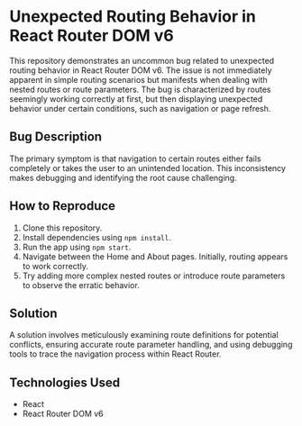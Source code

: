 # Unexpected Routing Behavior in React Router DOM v6

This repository demonstrates an uncommon bug related to unexpected routing behavior in React Router DOM v6. The issue is not immediately apparent in simple routing scenarios but manifests when dealing with nested routes or route parameters.  The bug is characterized by routes seemingly working correctly at first, but then displaying unexpected behavior under certain conditions, such as navigation or page refresh.

## Bug Description

The primary symptom is that navigation to certain routes either fails completely or takes the user to an unintended location.  This inconsistency makes debugging and identifying the root cause challenging.

## How to Reproduce

1. Clone this repository.
2. Install dependencies using `npm install`.
3. Run the app using `npm start`.
4. Navigate between the Home and About pages.  Initially, routing appears to work correctly.
5. Try adding more complex nested routes or introduce route parameters to observe the erratic behavior. 

## Solution

A solution involves meticulously examining route definitions for potential conflicts, ensuring accurate route parameter handling, and using debugging tools to trace the navigation process within React Router.

## Technologies Used

* React
* React Router DOM v6